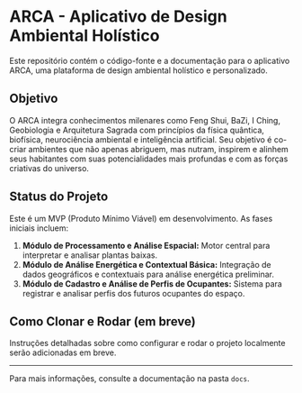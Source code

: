 # ARCA - Aplicativo de Design Ambiental Holístico

Este repositório contém o código-fonte e a documentação para o aplicativo ARCA, uma plataforma de design ambiental holístico e personalizado.

## Objetivo

O ARCA integra conhecimentos milenares como Feng Shui, BaZi, I Ching, Geobiologia e Arquitetura Sagrada com princípios da física quântica, biofísica, neurociência ambiental e inteligência artificial. Seu objetivo é co-criar ambientes que não apenas abriguem, mas nutram, inspirem e alinhem seus habitantes com suas potencialidades mais profundas e com as forças criativas do universo.

## Status do Projeto

Este é um MVP (Produto Mínimo Viável) em desenvolvimento. As fases iniciais incluem:

1.  **Módulo de Processamento e Análise Espacial:** Motor central para interpretar e analisar plantas baixas.
2.  **Módulo de Análise Energética e Contextual Básica:** Integração de dados geográficos e contextuais para análise energética preliminar.
3.  **Módulo de Cadastro e Análise de Perfis de Ocupantes:** Sistema para registrar e analisar perfis dos futuros ocupantes do espaço.

## Como Clonar e Rodar (em breve)

Instruções detalhadas sobre como configurar e rodar o projeto localmente serão adicionadas em breve.

---

Para mais informações, consulte a documentação na pasta `docs`.

